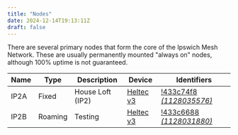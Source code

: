 ```yaml
---
title: "Nodes"
date: 2024-12-14T19:13:11Z
draft: false
---
```


There are several primary nodes that form the core of the Ipswich Mesh Network. These are usually permanently mounted "always on" nodes, although 100% uptime is not guaranteed.

| Name | Type    | Description      | Device                                                   | Identifiers                                                 |
|------|---------|------------------|----------------------------------------------------------|-------------------------------------------------------------|
| IP2A | Fixed   | House Loft (IP2) | [Heltec v3](https://heltec.org/project/wifi-lora-32-v3/) | [!433c74f8 *(1128035576)*](https://meshmap.net/#1128035576) |
| IP2B | Roaming | Testing          | [Heltec v3](https://heltec.org/project/wifi-lora-32-v3/) | [!433c6688 *(1128031880)*](.)                                 |
